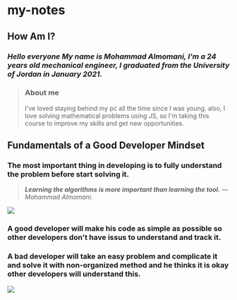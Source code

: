 # my-notes

## **How Am I?**

### *Hello everyone My name is Mohammad Almomani, I'm a 24 years old mechanical engineer, I graduated from the University of Jordan in January 2021.*

>### About me
> I've loved staying behind my pc all the time since I was young. also, I love solving mathematical problems using JS, 
so I'm taking this course to improve my skills and get new opportunities.

## **Fundamentals of a Good Developer Mindset**
### The most important thing in developing is to fully understand the problem before start solving it.
> ***Learning the algorithms is more important than learning the tool.*** *— Mohammad Almomani*.

![](https://media.geeksforgeeks.org/wp-content/cdn-uploads/20191016135223/What-is-Algorithm_-1024x631.jpg)


### A good developer will make his code as simple as possible so other developers don't have issus to understand and track it.
### A bad developer will take an easy problem and complicate it and solve it with non-organized method and he thinks it is okay other developers will understand this.
![](https://www.azquotes.com/picture-quotes/quote-simplicity-is-the-ultimate-sophistication-leonardo-da-vinci-30-30-76.jpg)